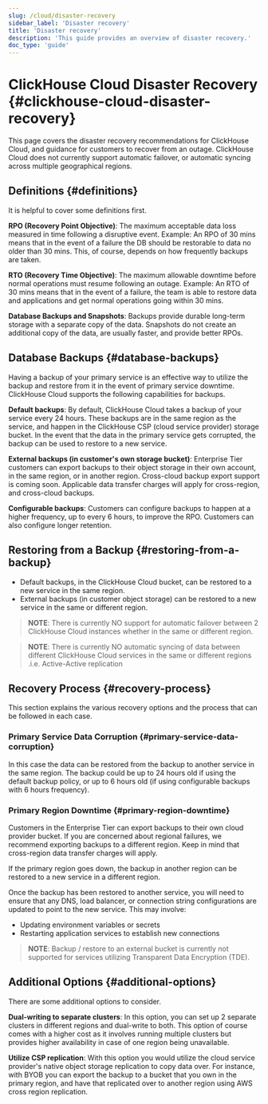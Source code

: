 ```yaml
---
slug: /cloud/disaster-recovery
sidebar_label: 'Disaster recovery'
title: 'Disaster recovery'
description: 'This guide provides an overview of disaster recovery.'
doc_type: 'guide'
---
```


# ClickHouse Cloud Disaster Recovery {#clickhouse-cloud-disaster-recovery}

This page covers the disaster recovery recommendations for ClickHouse Cloud, and guidance for customers to recover from an outage. ClickHouse Cloud does not currently support automatic failover, or automatic syncing across multiple geographical regions.

## Definitions {#definitions}

It is helpful to cover some definitions first.

**RPO (Recovery Point Objective)**: The maximum acceptable data loss measured in time following a disruptive event. Example: An RPO of 30 mins means that in the event of a failure the DB should be restorable to data no older than 30 mins. This, of course, depends on how frequently backups are taken.

**RTO (Recovery Time Objective)**: The maximum allowable downtime before normal operations must resume following an outage. Example: An RTO of 30 mins means that in the event of a failure, the team is able to restore data and applications and get normal operations going within 30 mins.

**Database Backups and Snapshots**: Backups provide durable long-term storage with a separate copy of the data. Snapshots do not create an additional copy of the data, are usually faster, and provide better RPOs.

## Database Backups {#database-backups}

Having a backup of your primary service is an effective way to utilize the backup and restore from it in the event of primary service downtime. ClickHouse Cloud supports the following capabilities for backups.

**Default backups**: By default, ClickHouse Cloud takes a backup of your service every 24 hours. These backups are in the same region as the service, and happen in the ClickHouse CSP (cloud service provider) storage bucket. In the event that the data in the primary service gets corrupted, the backup can be used to restore to a new service.

**External backups (in customer's own storage bucket)**: Enterprise Tier customers can export backups to their object storage in their own account, in the same region, or in another region. Cross-cloud backup export support is coming soon. Applicable data transfer charges will apply for cross-region, and cross-cloud backups.

**Configurable backups**: Customers can configure backups to happen at a higher frequency, up to every 6 hours, to improve the RPO. Customers can also configure longer retention.

## Restoring from a Backup {#restoring-from-a-backup}

- Default backups, in the ClickHouse Cloud bucket, can be restored to a new service in the same region.
- External backups (in customer object storage) can be restored to a new service in the same or different region.

> **NOTE**: There is currently NO support for automatic failover between 2 ClickHouse Cloud instances whether in the same or different region.

> **NOTE**: There is currently NO automatic syncing of data between different ClickHouse Cloud services in the same or different regions .i.e. Active-Active replication

## Recovery Process {#recovery-process}

This section explains the various recovery options and the process that can be followed in each case.

### Primary Service Data Corruption {#primary-service-data-corruption}

In this case the data can be restored from the backup to another service in the same region. The backup could be up to 24 hours old if using the default backup policy, or up to 6 hours old (if using configurable backups with 6 hours frequency).

### Primary Region Downtime {#primary-region-downtime}

Customers in the Enterprise Tier can export backups to their own cloud provider bucket. If you are concerned about regional failures, we recommend exporting backups to a different region. Keep in mind that cross-region data transfer charges will apply.

If the primary region goes down, the backup in another region can be restored to a new service in a different region.

Once the backup has been restored to another service, you will need to ensure that any DNS, load balancer, or connection string configurations are updated to point to the new service. This may involve:

- Updating environment variables or secrets
- Restarting application services to establish new connections

> **NOTE**: Backup / restore to an external bucket is currently not supported for services utilizing Transparent Data Encryption (TDE).

## Additional Options {#additional-options}

There are some additional options to consider.

**Dual-writing to separate clusters**: In this option, you can set up 2 separate clusters in different regions and dual-write to both. This option of course comes with a higher cost as it involves running multiple clusters but provides higher availability in case of one region being unavailable.

**Utilize CSP replication**: With this option you would utilize the cloud service provider's native object storage replication to copy data over. For instance, with BYOB you can export the backup to a bucket that you own in the primary region, and have that replicated over to another region using AWS cross region replication.